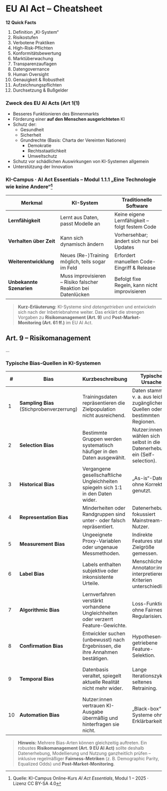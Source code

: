 # EU AI Act – Cheatsheet  

**12 Quick Facts**  
1. Definition „KI-System“  
2. Risikostufen  
3. Verbotene Praktiken  
4. High-Risk-Pflichten  
5. Konformitätsbewertung  
6. Marktüberwachung  
7. Transparenzauflagen  
8. Datengovernance  
9. Human Oversight  
10. Genauigkeit & Robustheit  
11. Aufzeichnungspflichten  
12. Durchsetzung & Bußgelder  

### Zweck des EU AI Acts (Art 1(1)
- Besseres Funktionieren des Binnenmarkts
- Förderung einer **auf den Menschen ausgerichteten** KI
- Schutz der:
  - Gesundheit
  - Sicherheit
  - Grundrechte (Basis: Charta der Vereinten Nationen)
    - Demokratie
    - Rechtsstaatlichkeit
    - Umweltschutz
- Schutz vor schädlichen Auswirkungen von KI-Systemen allgemein
- Unterstützung der Innovation

### KI-Campus · AI Act Essentials – Modul 1.1.1 „Eine Technologie wie keine Andere“[^kc1]

| Merkmal | KI-System | Traditionelle Software |
|---------|-----------|------------------------|
| **Lernfähigkeit** | Lernt aus Daten, passt Modelle an | Keine eigene Lernfähigkeit – folgt festem Code |
| **Verhalten über Zeit** | Kann sich dynamisch ändern | Vorhersehbar; ändert sich nur bei Updates |
| **Weiterentwicklung** | Neues (Re-)Training möglich, teils sogar im Feld | Erfordert manuellen Code-Eingriff & Release |
| **Unbekannte Szenarien** | Muss improvisieren – Risiko falscher Reaktion bei Datenlücken | Befolgt fixe Regeln, kann nicht improvisieren |

> **Kurz-Erläuterung:** KI-Systeme sind *datengetrieben* und entwickeln sich nach der Inbetriebnahme weiter. Das erklärt die strengen Vorgaben zu **Risikomanagement (Art. 9)** und **Post-Market-Monitoring (Art. 61 ff.)** im EU AI Act.

[^kc1]: Quelle: KI-Campus Online-Kurs *AI Act Essentials*, Modul 1 – 2025 · Lizenz CC BY-SA 4.0



## Art. 9 – Risikomanagement  
…  
### Typische Bias-Quellen in KI-Systemen

| # | Bias | Kurzbeschreibung | Typische Ursache | Beispiel |
|---|------|-----------------|------------------|----------|
| 1 | **Sampling Bias** (Stichprobenverzerrung) | Trainingsdaten repräsentieren die Zielpopulation nicht ausreichend. | Daten stammen v. a. aus leicht zugänglichen Quellen oder bestimmten Regionen. | Gesichtserkennung, die überwiegend mit Bildern hellhäutiger Personen trainiert wurde. |
| 2 | **Selection Bias** | Bestimmte Gruppen werden systematisch häufiger in den Daten ausgewählt. | Nutzer:innen wählen sich selbst in die Datenerhebung ein (Self-selection). | Empfehlungs­system, das Filmbewertungen nur von aktiven Fans berücksichtigt. |
| 3 | **Historical Bias** | Vergangene gesellschaftliche Ungleichheiten spiegeln sich 1:1 in den Daten wider. | „As-is“-Daten ohne Korrektur genutzt. | Einstellungs-KI übernimmt frühere Diskriminierung gegen Frauen. |
| 4 | **Representation Bias** | Minderheiten oder Randgruppen sind unter- oder falsch repräsentiert. | Datenerhebung fokussiert Mainstream-Nutzer. | Sprachmodell versteht Dialekte schlechter als Hochsprache. |
| 5 | **Measurement Bias** | Ungeeignete Proxy-Variablen oder ungenaue Messmethoden. | Indirekte Features statt Zielgröße gemessen. | Kredit-Scoring nutzt Postleitzahl als Ersatz für Ausfallrisiko. |
| 6 | **Label Bias** | Labels enthalten subjektive oder inkonsistente Urteile. | Menschliche Annotator:innen interpretieren Kriterien unterschiedlich. | Hate-Speech-Dataset mit uneinheitlicher Definition von „toxisch“. |
| 7 | **Algorithmic Bias** | Lernverfahren verstärkt vorhandene Ungleichheiten oder verzerrt Feature-Gewichte. | Loss-Funktion ohne Fairness-Regularisierung. | Klassifikator priorisiert das Mehrheitslabel, weil es Genauigkeit maximiert. |
| 8 | **Confirmation Bias** | Entwickler suchen (unbewusst) nach Ergebnissen, die ihre Annahmen bestätigen. | Hypothesen-getriebene Feature-Selektion. | Nur Features behalten, die erwartete Korrelation zeigen. |
| 9 | **Temporal Bias** | Datenbasis veraltet, spiegelt aktuelle Realität nicht mehr wider. | Lange Iterationszyklen, seltenes Retraining. | Nachfrage-Forecast ignoriert verändertes Kaufverhalten nach einer Krise. |
| 10 | **Automation Bias** | Nutzer:innen vertrauen KI-Ausgabe übermäßig und hinterfragen sie nicht. | „Black-box“-Systeme ohne Erklärbarkeit. | Radiologe übersieht Fehlklassifikation, weil das System „99 % sicher“ meldet. |

> **Hinweis:** Mehrere Bias-Arten können gleichzeitig auftreten. Ein robustes **Risikomanagement (Art. 9 EU AI Act)** sollte deshalb Datenerhebung, Modellierung und Nutzung ganzheitlich prüfen – inklusive regelmäßiger **Fairness-Metriken** (z. B. Demographic Parity, Equalized Odds) und **Post-Market-Monitoring**.

